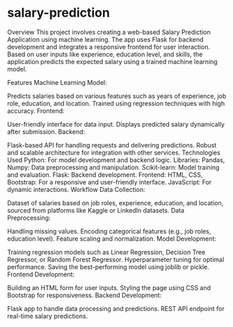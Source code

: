 # salary-prediction
Overview
This project involves creating a web-based Salary Prediction Application using machine learning. The app uses Flask for backend development and integrates a responsive frontend for user interaction. Based on user inputs like experience, education level, and skills, the application predicts the expected salary using a trained machine learning model.

Features
Machine Learning Model:

Predicts salaries based on various features such as years of experience, job role, education, and location.
Trained using regression techniques with high accuracy.
Frontend:

User-friendly interface for data input.
Displays predicted salary dynamically after submission.
Backend:

Flask-based API for handling requests and delivering predictions.
Robust and scalable architecture for integration with other services.
Technologies Used
Python: For model development and backend logic.
Libraries:
Pandas, Numpy: Data preprocessing and manipulation.
Scikit-learn: Model training and evaluation.
Flask: Backend development.
Frontend:
HTML, CSS, Bootstrap: For a responsive and user-friendly interface.
JavaScript: For dynamic interactions.
Workflow
Data Collection:

Dataset of salaries based on job roles, experience, education, and location, sourced from platforms like Kaggle or LinkedIn datasets.
Data Preprocessing:

Handling missing values.
Encoding categorical features (e.g., job roles, education level).
Feature scaling and normalization.
Model Development:

Training regression models such as Linear Regression, Decision Tree Regressor, or Random Forest Regressor.
Hyperparameter tuning for optimal performance.
Saving the best-performing model using joblib or pickle.
Frontend Development:

Building an HTML form for user inputs.
Styling the page using CSS and Bootstrap for responsiveness.
Backend Development:

Flask app to handle data processing and predictions.
REST API endpoint for real-time salary predictions.
